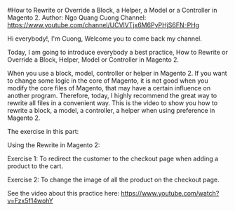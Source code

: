 #How to Rewrite or Override a Block, a Helper, a Model or a Controller in Magento 2.
Author: Ngo Quang Cuong
Channel: https://www.youtube.com/channel/UCVlVTjx6M6PyPHjS6FN-PHg

Hi everybody!, I'm Cuong, Welcome you to come back my channel. 

Today, I am going to introduce everybody a best practice, How to Rewrite or Override a Block, Helper, Model or Controller in Magento 2.

When you use a block, model, controller or helper in Magento 2. If you want to change some logic in the core of Magento, it is not good when you modify the core files of Magento, that may have a certain influence on another program. Therefore, today, I highly recommend the great way to rewrite all files in a convenient way. This is the video to show you how to rewrite a block, a model, a controller, a helper when using preference in Magento 2.

The exercise in this part:

Using the Rewrite in Magento 2:

Exercise 1: To redirect the customer to the checkout page when adding a product to the cart.

Exercise 2: To change the image of all the product on the checkout page.


See the video about this practice here: https://www.youtube.com/watch?v=Fzx5f14wohY
